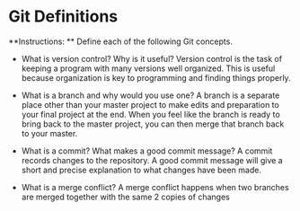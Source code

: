# Git Definitions

**Instructions: ** Define each of the following Git concepts.

* What is version control?  Why is it useful?
Version control is the task of keeping a program with many versions well organized. This is useful because organization is key to programming and finding things properly.

* What is a branch and why would you use one?
A branch is a separate place other than your master project to make edits and preparation to your final project at the end. When you feel like the branch is ready to bring back to the master project, you can then merge that branch back to your master.

* What is a commit? What makes a good commit message?
A commit records changes to the repository. A good commit message will give a short and precise explanation to what changes have been made.

* What is a merge conflict?
A merge conflict happens when two branches are merged together with the same 2 copies of changes
